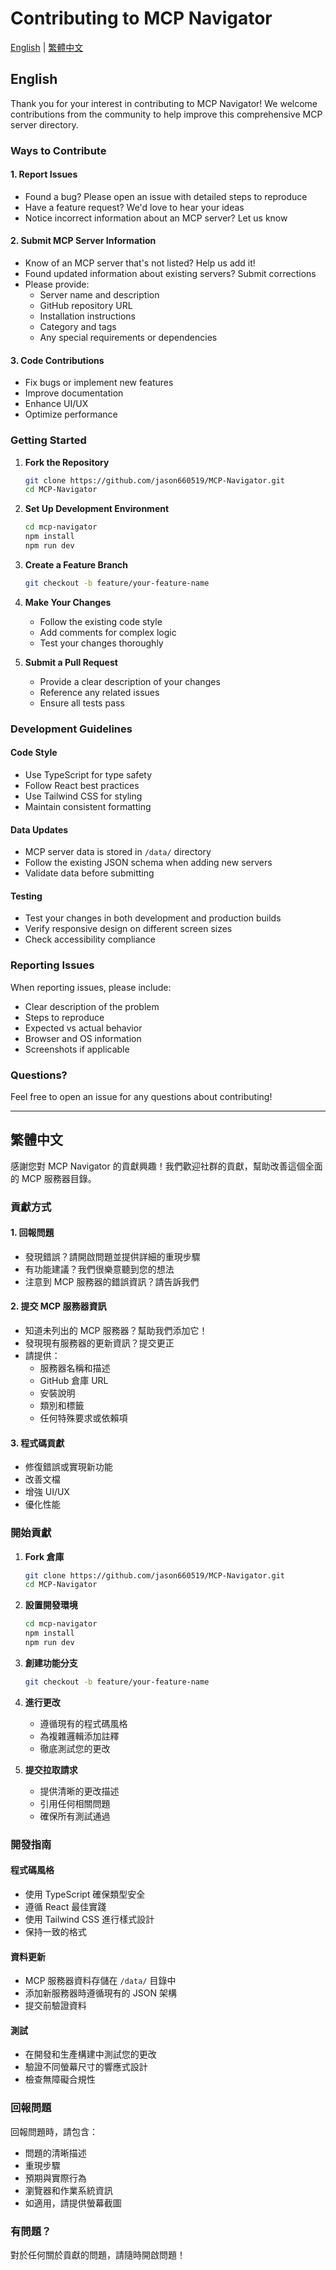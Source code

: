 # Contributing to MCP Navigator

[English](#english) | [繁體中文](#繁體中文)

## English

Thank you for your interest in contributing to MCP Navigator! We welcome contributions from the community to help improve this comprehensive MCP server directory.

### Ways to Contribute

#### 1. Report Issues
- Found a bug? Please open an issue with detailed steps to reproduce
- Have a feature request? We'd love to hear your ideas
- Notice incorrect information about an MCP server? Let us know

#### 2. Submit MCP Server Information
- Know of an MCP server that's not listed? Help us add it!
- Found updated information about existing servers? Submit corrections
- Please provide:
  - Server name and description
  - GitHub repository URL
  - Installation instructions
  - Category and tags
  - Any special requirements or dependencies

#### 3. Code Contributions
- Fix bugs or implement new features
- Improve documentation
- Enhance UI/UX
- Optimize performance

### Getting Started

1. **Fork the Repository**
   ```bash
   git clone https://github.com/jason660519/MCP-Navigator.git
   cd MCP-Navigator
   ```

2. **Set Up Development Environment**
   ```bash
   cd mcp-navigator
   npm install
   npm run dev
   ```

3. **Create a Feature Branch**
   ```bash
   git checkout -b feature/your-feature-name
   ```

4. **Make Your Changes**
   - Follow the existing code style
   - Add comments for complex logic
   - Test your changes thoroughly

5. **Submit a Pull Request**
   - Provide a clear description of your changes
   - Reference any related issues
   - Ensure all tests pass

### Development Guidelines

#### Code Style
- Use TypeScript for type safety
- Follow React best practices
- Use Tailwind CSS for styling
- Maintain consistent formatting

#### Data Updates
- MCP server data is stored in `/data/` directory
- Follow the existing JSON schema when adding new servers
- Validate data before submitting

#### Testing
- Test your changes in both development and production builds
- Verify responsive design on different screen sizes
- Check accessibility compliance

### Reporting Issues

When reporting issues, please include:
- Clear description of the problem
- Steps to reproduce
- Expected vs actual behavior
- Browser and OS information
- Screenshots if applicable

### Questions?

Feel free to open an issue for any questions about contributing!

---

## 繁體中文

感謝您對 MCP Navigator 的貢獻興趣！我們歡迎社群的貢獻，幫助改善這個全面的 MCP 服務器目錄。

### 貢獻方式

#### 1. 回報問題
- 發現錯誤？請開啟問題並提供詳細的重現步驟
- 有功能建議？我們很樂意聽到您的想法
- 注意到 MCP 服務器的錯誤資訊？請告訴我們

#### 2. 提交 MCP 服務器資訊
- 知道未列出的 MCP 服務器？幫助我們添加它！
- 發現現有服務器的更新資訊？提交更正
- 請提供：
  - 服務器名稱和描述
  - GitHub 倉庫 URL
  - 安裝說明
  - 類別和標籤
  - 任何特殊要求或依賴項

#### 3. 程式碼貢獻
- 修復錯誤或實現新功能
- 改善文檔
- 增強 UI/UX
- 優化性能

### 開始貢獻

1. **Fork 倉庫**
   ```bash
   git clone https://github.com/jason660519/MCP-Navigator.git
   cd MCP-Navigator
   ```

2. **設置開發環境**
   ```bash
   cd mcp-navigator
   npm install
   npm run dev
   ```

3. **創建功能分支**
   ```bash
   git checkout -b feature/your-feature-name
   ```

4. **進行更改**
   - 遵循現有的程式碼風格
   - 為複雜邏輯添加註釋
   - 徹底測試您的更改

5. **提交拉取請求**
   - 提供清晰的更改描述
   - 引用任何相關問題
   - 確保所有測試通過

### 開發指南

#### 程式碼風格
- 使用 TypeScript 確保類型安全
- 遵循 React 最佳實踐
- 使用 Tailwind CSS 進行樣式設計
- 保持一致的格式

#### 資料更新
- MCP 服務器資料存儲在 `/data/` 目錄中
- 添加新服務器時遵循現有的 JSON 架構
- 提交前驗證資料

#### 測試
- 在開發和生產構建中測試您的更改
- 驗證不同螢幕尺寸的響應式設計
- 檢查無障礙合規性

### 回報問題

回報問題時，請包含：
- 問題的清晰描述
- 重現步驟
- 預期與實際行為
- 瀏覽器和作業系統資訊
- 如適用，請提供螢幕截圖

### 有問題？

對於任何關於貢獻的問題，請隨時開啟問題！